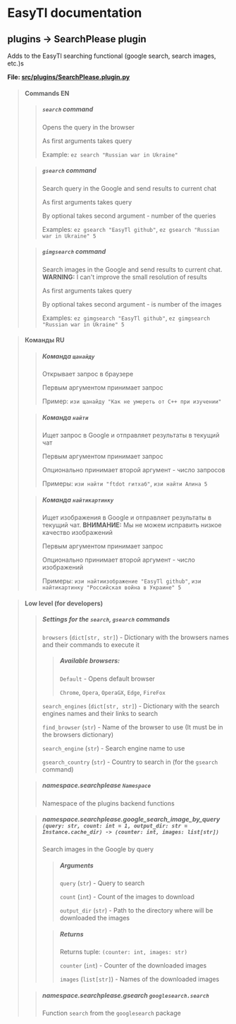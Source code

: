 # EasyTl documentation

## plugins -> SearchPlease plugin
Adds to the EasyTl searching functional (google search, search images, etc.)s

**File: [src/plugins/SearchPlease.plugin.py](../../src/plugins/SearchPlease.plugin.py)**

> #### Commands **EN**
> 
>> ##### `search` command
>> Opens the query in the browser
>>
>> As first arguments takes query
>> 
>> Example: `ez search "Russian war in Ukraine"`
> 
>> ##### `gsearch` command
>> Search query in the Google and send results to current chat
>>
>> As first arguments takes query
>>
>> By optional takes second argument - number of the queries
>> 
>> Examples: `ez gsearch "EasyTl github"`, `ez gsearch "Russian war in Ukraine" 5`
>
>> ##### `gimgsearch` command
>> Search images in the Google and send results to current chat.
>> **WARNING:** I can't improve the small resolution of results
>>
>> As first arguments takes query
>>
>> By optional takes second argument - is number of the images
>> 
>> Examples: `ez gimgsearch "EasyTl github"`, `ez gimgsearch "Russian war in Ukraine" 5`

> #### Команды **RU**
> 
>> ##### Команда `щанайду`
>> Открывает запрос в браузере
>>
>> Первым аргументом принимает запрос
>> 
>> Пример: `изи щанайду "Как не умереть от C++ при изучении"`
> 
>> ##### Команда `найти`
>> Ищет запрос в Google и отправляет результаты в текущий чат
>>
>> Первым аргументом принимает запрос
>>
>> Опционально принимает второй аргумент - число запросов
>> 
>> Примеры: `изи найти "ftdot гитхаб"`, `изи найти Алина 5`
>
>> ##### Команда `найтикартинку`
>> Ищет изображения в Google и отправляет результаты в текущий чат.
>> **ВНИМАНИЕ:** Мы не можем исправить низкое качество изображений
>>
>> Первым аргументом принимает запрос
>>
>> Опционально принимает второй аргумент - число изображений
>> 
>> Примеры: `изи найтиизображение "EasyTl github"`, `изи найтикартинку "Российская война в Украине" 5`

> #### Low level (for developers)
>
>> ##### Settings for the `search`, `gsearch` commands
>> `browsers` (`dict[str, str]`) - Dictionary with the browsers names and their commands to execute it
>> 
>>> ##### Available browsers:
>>> `Default` - Opens default browser
>>>
>>> `Chrome`, `Opera`, `OperaGX`, `Edge`, `FireFox`
>>
>> `search_engines` (`dict[str, str]`) - Dictionary with the search engines names and their links to search
>>
>> `find_browser` (`str`) - Name of the browser to use (It must be in the browsers dictionary)
>>
>> `search_engine` (`str`) - Search engine name to use
>>
>> `gsearch_country` (`str`) - Country to search in (for the `gsearch` command)
>
>> ##### namespace.searchplease `Namespace`
>> Namespace of the plugins backend functions
>
>> ##### namespace.searchplease.google_search_image_by_query `(query: str, count: int = 1, output_dir: str = Instance.cache_dir) -> (counter: int, images: list[str])`
>> Search images in the Google by query
>>
>>> ##### Arguments
>>>
>>> `query` (`str`) - Query to search
>>>
>>> `count` (`int`) - Count of the images to download
>>>
>>> `output_dir` (`str`) - Path to the directory where will be downloaded the images
>>
>>> ##### Returns
>>>
>>> Returns tuple: `(counter: int, images: str)`
>>>
>>> `counter` (`int`) - Counter of the downloaded images
>>>
>>> `images` (`list[str]`) - Names of the downloaded images
>
>> ##### namespace.searchplease.gsearch `googlesearch.search`
>> Function `search` from the `googlesearch` package
